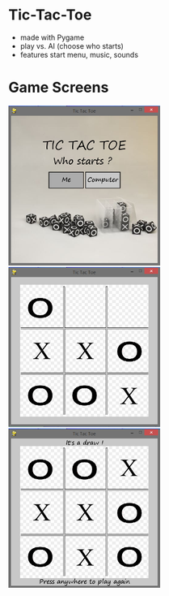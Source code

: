 # Tic-Tac-Toe
* made with Pygame
* play vs. AI (choose who starts)
* features start menu, music, sounds

# Game Screens
![IMAGE](/img/start-menu.png) ![IMAGE](/img/game-screen.png)  
![IMAGE](/img/end-screen.png)
